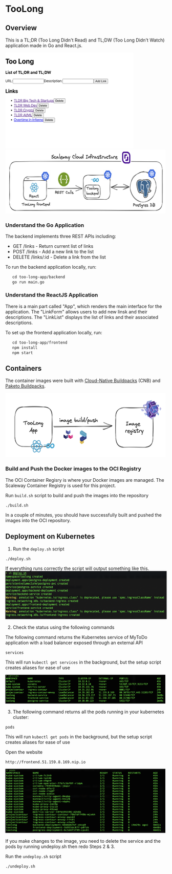 # TooLong 

## Overview 

This is a TL;DR (Too Long Didn't Read) and TL;DW (Too Long Didn't Watch) application made in Go and React.js.

<img src="images/app.png" width="400" height="300"> 


<img src="images/architecture.png" width="500" height="200">


### Understand the Go Application

The backend implements three REST APIs including: 

* GET /links - Return current list of links
* POST /links - Add a new link to the list
* DELETE /links/:id - Delete a link from the list

To run the backend application locally, run: 
 ```
    cd too-long-app/backend
    go run main.go 
```

### Understand the ReactJS Application

There is a main part called "App", which renders the main interface for the application. The "LinkForm" allows users to add new linsk and their descriptions. The "LinkList" displays the list of links and their associated descriptions. 

To set up the frontend application locally, run: 
 ```
    cd too-long-app/frontend
    npm install 
    npm start 
```

## Containers

The container images were built with [Cloud-Native Buildpacks](https://buildpacks.io) (CNB) and [Paketo Buildpacks](https://paketo.io).

<img src="images/containers.png" width="500" height="200">

### Build and Push the Docker images to the OCI Registry 

The OCI Container Regisry is where your Docker images are managed. The Scaleway Container Registry is used for this project.

Run `build.sh` script to build and push the images into the repository

```
./build.sh
```

In a couple of minutes, you should have successfully built and pushed the images into the OCI repository.

## Deployment on Kubernetes 



1. Run the `deploy.sh` script

  ```
  ./deploy.sh
  ```
If everything runs correctly the script will output something like this.
<img src="images/deploy-output.png" width="600" height="150">

2. Check the status using the following commands

The following command returns the Kubernetes service of MyToDo application with a load balancer exposed through an external API
  ```
  services
  ```
This will run `kubectl get services` in the background, but the setup script creates aliases for ease of use

<img src="images/services-output.png" width="500" height="90">

3. The following command returns all the pods running in your kubernetes cluster:
  ```
  pods
  ```
This will run `kubectl get pods` in the background, but the setup script creates aliases for ease of use

Open the website
  ```
  http://frontend.51.159.8.169.nip.io
  ```


<img src="images/pods-output.png" width="500" height="200">

If you make changes to the image, you need to delete the service and the pods by running undeploy.sh then redo Steps 2 & 3.

 Run the `undeploy.sh` script
  ```
  ./undeploy.sh
  ```









